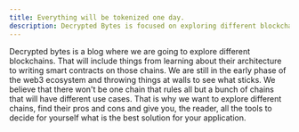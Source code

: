 ```yaml
---
title: Everything will be tokenized one day.
description: Decrypted Bytes is focused on exploring different blockchains.
---
```


Decrypted bytes is a blog where we are going to explore different blockchains. That will include things from learning about their architecture to writing smart contracts on those chains.
We are still in the early phase of the web3 ecosystem and throwing things at walls to see what sticks. We believe that there won't be one chain that rules all but a bunch of chains that will have different use cases. That is why we want to explore different chains, find their pros and cons and give you, the reader, all the tools to decide for yourself what is the best solution for your application.
